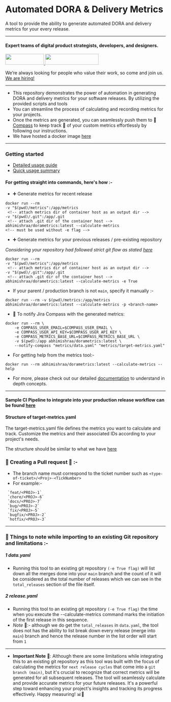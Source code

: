 <div>
  
  <p>
    <h1 align="left">Automated DORA & Delivery Metrics
    </h1>
  </p>

  <p>
A tool to provide the ability to generate automated DORA and delivery metrics for your every release.
  </p>

---

  <p>
    <h4>
      Expert teams of digital product strategists, developers, and designers.
    </h4>
  </p>

  <div>
    <a href="https://www.wednesday.is/contact-us?utm_source=gthb&utm_medium=repo&utm_campaign=automated-dora-metrics" target="_blank">
      <img src="https://uploads-ssl.webflow.com/5ee36ce1473112550f1e1739/5f6ae88b9005f9ed382fb2a5_button_get_in_touch.svg" width="121" height="34">
    </a>
    <a href="https://github.com/wednesday-solutions/" target="_blank">
      <img src="https://uploads-ssl.webflow.com/5ee36ce1473112550f1e1739/5f6ae88bb1958c3253756c39_button_follow_on_github.svg" width="168" height="34">
    </a>
  </div>

<span>We’re always looking for people who value their work, so come and join us. <a href="https://www.wednesday.is/hiring">We are hiring!</a></span>

</div>

---

- This repository demonstrates the power of automation in generating DORA and delivery metrics for your software releases. By utilizing the provided scripts and tools
- You can streamline the process of calculating and recording metrics for your projects.
- Once the metrics are generated, you can seamlessly push them to 📣 [Compass](https://www.atlassian.com/software/compass) to keep track 📝 of your custom metrics effortlessly by following our instructions.
- We have hosted a docker image [here](https://hub.docker.com/repository/docker/abhimishraa/dorametrics/general)

---

### Getting started

- [Detailed usage guide](https://github.com/wednesday-solutions/automated-delivery-metrics/tree/main/guide/usage)
- [Quick usage summary](https://github.com/wednesday-solutions/automated-delivery-metrics/tree/main#for-getting-straight-into-commands-heres-how--)

#### For getting straight into commands, here's how :-

- ➕ Generate metrics for recent release

```
docker run --rm
-v "$(pwd)/metrics":/app/metrics
 <!-- attach metrics dir of container host as an output dir -->
-v "$(pwd)/.git":/app/.git
 <!-- attach .git dir of the container host -->
abhimishraa/dorametrics:latest --calculate-metrics
<!-- must be used without -e flag -->
```

- ➕ Generate metrics for your previous releases / pre-existing repository

_Considering your repository had followed strict git flow as stated [here](https://github.com/wednesday-solutions/automated-delivery-metrics/tree/main#for-getting-straight-into-commands-heres-how--)_

```
docker run --rm
-v "$(pwd)/metrics":/app/metrics
 <!-- attach metrics dir of container host as an output dir -->
-v "$(pwd)/.git":/app/.git
 <!-- attach .git dir of the container host -->
abhimishraa/dorametrics:latest --calculate-metrics -e True

```

- If your parent / production branch is not `main`, specify it manually :-

```
docker run --rm -v $(pwd)/metrics:/app/metrics abhimishraa/dorametrics:latest --calculate-metrics -p <branch-name>
```

- 📣 To notify Jira Compass with the generated metrics:

```
docker run --rm \
    -e COMPASS_USER_EMAIL=$COMPASS_USER_EMAIL \
    -e COMPASS_USER_API_KEY=$COMPASS_USER_API_KEY \
    -e COMPASS_METRICS_BASE_URL=$COMPASS_METRICS_BASE_URL \
    -v $(pwd):/app abhimishraa/dorametrics:latest \
    --notify-compass "metrics/data.yaml" "metrics/target-metrics.yaml"
```

- For getting help from the metrics tool:-

```
docker run --rm abhimishraa/dorametrics:latest --calculate-metrics --help
```

- For more, please check out our detailed [documentation](https://github.com/wednesday-solutions/automated-delivery-metrics/tree/main/guide/usage) to understand in depth concepts.

---

#### Sample CI Pipeline to integrate into your production release workflow can be found [here](https://github.com/wednesday-solutions/automated-delivery-metrics/blob/main/.github/workflows/calculate-metrics.yml)

#### Structure of target-metrics.yaml

The target-metrics.yaml file defines the metrics you want to calculate and track. Customize the metrics and their associated IDs according to your project's needs.

The structure should be similar to what we have [here](https://github.com/wednesday-solutions/automated-delivery-metrics/tree/main/guide/target-metrics)

### 🛑 Creating a Pull request 🛑 :-

- The branch name must correspond to the ticket number such as `<type-of-ticket>/<Proj>-<TickNumber>`
- For example:-

```
 `feat/<PROJ>-1`
 `chore/<PROJ>-6`
 `docs/<PROJ>-7`
 `bug/<PROJ>-2`
 `fix/<PROJ>-5`
 `bugfix/<PROJ>-2`
 `hotfix/<PROJ>-3`
```

---

### 📝 Things to note while importing to an existing Git repository and limitations :-

##### 1 data.yaml

- Running this tool to an existing git repository `(-e True flag)` will list down all the merges done into your `main` branch and the count of it will be considered as the total number of releases which we can see in the `total_releases` section of the file itself.

##### 2 release.yaml

- Running this tool to an existing git repository `(-e True flag)` the time when you execute the --calculate-metrics command marks the initiation of the first release in this sequence.
- _Note_ 🛑:- although we do get the `total_releases` in `data.yaml`, the tool does not has the ability to list break down every release (merge into `main`) branch and hence the release number in the list order will start from `1`

---

- **Important Note** 🛑: Although there are some limitations while integrating this to an existing git repository as this tool was built with the focus of calculating the metrics for `next release cycles` that come into a `git branch (main)`, but it's crucial to recognize that correct metrics will be generated for all subsequent releases. The tool will seamlessly calculate and provide accurate metrics for your future releases. It's a powerful step toward enhancing your project's insights and tracking its progress effectively. Happy measuring! 📊🚀
